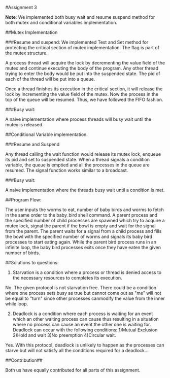 #Assignment 3

**Note**: We implemented both busy wait and resume suspend method for both mutex and conditional variables implementation.

##Mutex Implementation

###Resume and suspend:
We implemented Test and Set method for protecting the critical section of mutex implementation. The flag is part of the mutex structure.

A process thread will acquire the lock by decrementing the value field of the mutex and continue executing the body of the program. Any other thread trying to enter the body would be put into the suspended state. The pid of each of the thread will be put into a queue.

Once a thread finishes its execution in the critical section, it will release the lock by incrementing the value field of the mutex. Now the process in the top of the queue will be resumed. Thus, we have followed the FIFO fashion.

###Busy wait:

A naive implementation where process threads will busy wait until the mutex is released.


##Conditional Variable implementation.

###Resume and Suspend

Any thread calling the wait function would release its mutex lock, enqueue its pid and set to suspended state. When a thread signals a condition variable, the queue is emptied and all the processes in the queue are resumed. The signal function works similar to a broadcast.

###Busy wait:

A naive implementation where the threads busy wait until a condition is met.


##Program Flow:

The user inputs the worms to eat, number of baby birds and worms to fetch in the same order to the baby_bird shell command. A parent process and the specified number of child processes are spawned which try to acquire a mutex lock, signal the parent if the bowl is empty and wait for the signal from the parent.
The parent waits for a signal from a child process and fills the bowl with the specified number of worms and signals its baby bird processes to start eating again. While the parent bird process runs in an infinite loop, the baby bird processes exits once they have eaten the given number of birds.

##Solutions to questions:

1) Starvation is a condition where a process or thread is denied access to the necessary resources to completes its execution.

No. The given protocol is not starvation free. There could be a condition where one process sets busy as true but cannot come out as "me" will not be equal to "turn" since other processes canmodify the value from the inner while loop.

2) Deadlock is a condition where each process is waiting for an event which an other waiting process can cause thus resulting in a situation where no process can cause an event the other one is waiting for. Deadlock can occur with the following conditions:
1)Mutual Exclusion
2)Hold and wait
3)No preemption
4)Circular wait.

Yes. With this protocol, deadlock is unlikely to happen as the processes can starve but will not satisfy all the conditions required for a deadlock...

##Contribution##

Both us have equally contributed for all parts of this assignment.



